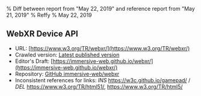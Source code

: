 % Diff between report from "May 22, 2019" and reference report from "May 21, 2019"
% Reffy
% May 22, 2019

## WebXR Device API

- URL: [https://www.w3.org/TR/webxr/](https://www.w3.org/TR/webxr/)
- Crawled version: [Latest published version](https://www.w3.org/TR/2019/WD-webxr-20190521/)
- Editor's Draft: [https://immersive-web.github.io/webxr/](https://immersive-web.github.io/webxr/)
- Repository: [GitHub immersive-web/webxr](https://github.com/immersive-web/webxr)
- Inconsistent references for links: *INS* https://w3c.github.io/gamepad/ / *DEL* https://www.w3.org/TR/html51/, https://www.w3.org/TR/html5/


